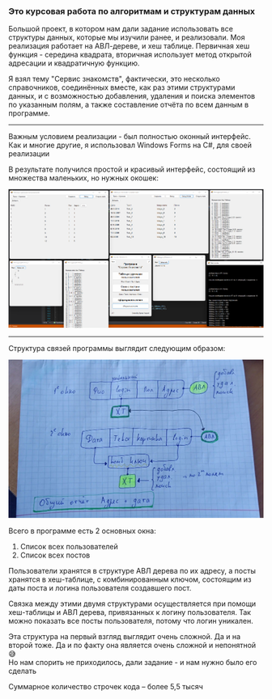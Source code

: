### Это курсовая работа по алгоритмам и структурам данных

Большой проект, в котором нам дали задание использовать все структуры данных, которые мы изучили ранее, и реализовали. Моя реализация работает на АВЛ-дереве, и хеш таблице. Первичная хеш функция - середина квадрата, вторичная использует метод открытой адресации и квадратичную функцию. 

Я взял тему "Сервис знакомств", фактически, это несколько справочников, соединённых вместе, как раз этими структурами данных, и с возможностью добавления, удаления и поиска элементов по указанным полям, а также составление отчёта по всем данным в программе.

---

Важным условием реализации - был полностью оконный интерфейс. Как и многие другие, я использовал Windows Forms на C#, для своей реализации

В результате получился простой и красивый интерфейс, состоящий из множества маленьких, но нужных окошек:

![](Программа%203.png)

---

Структура связей программы выглядит следующим образом:

![](Задача.png)

Всего в программе есть 2 основных окна:
1. Список всех пользователей
2. Список всех постов

Пользователи хранятся в структуре АВЛ дерева по их адресу, а посты хранятся в хеш-таблице, с комбинированным ключом, состоящим из даты поста и логина пользователя создавшего пост. 

Связка между этими двумя структурами осуществляется при помощи хеш-таблицы и АВЛ дерева, привязанных к логину пользователя. Так можно показать все посты пользователя, потому что логин уникален.

Эта структура на первый взгляд выглядит очень сложной. Да и на второй тоже. Да и по факту она является очень сложной и непонятной 😅  
Но нам спорить не приходилось, дали задание - и нам нужно было его сделать

Суммарное количество строчек кода – более 5,5 тысяч

